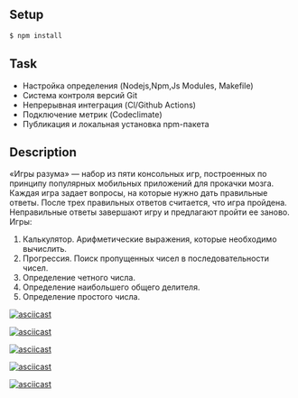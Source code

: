## Setup 

```sh
$ npm install 
```
##  Task
* Настройка определения (Nodejs,Npm,Js Modules, Makefile)
* Система контроля версий Git
* Непрерывная интеграция (Cl/Github Actions)
* Подключение метрик (Codeclimate)
* Публикация и локальная установка npm-пакета
## Description
«Игры разума» — набор из пяти консольных игр, построенных по принципу популярных мобильных приложений для прокачки мозга. Каждая игра задает вопросы, на которые нужно дать правильные ответы. После трех правильных ответов считается, что игра пройдена. Неправильные ответы завершают игру и предлагают пройти ее заново. Игры:

   1. Калькулятор. Арифметические выражения, которые необходимо вычислить.
   2. Прогрессия. Поиск пропущенных чисел в последовательности чисел.
   3. Определение четного числа.
   4. Определение наибольшего общего делителя.
   5. Определение простого числа.

   [![asciicast](https://asciinema.org/a/ZUyFJFBFtQAUMzHJfPfXDfG6n.svg)](https://asciinema.org/a/ZUyFJFBFtQAUMzHJfPfXDfG6n)

   [![asciicast](https://asciinema.org/a/TRyJ92L18WZ9XZRCtGpXFgN7K.svg)](https://asciinema.org/a/TRyJ92L18WZ9XZRCtGpXFgN7K)

   [![asciicast](https://asciinema.org/a/7eF4dERrjdbjbnOYqesD9JLiZ.svg)](https://asciinema.org/a/7eF4dERrjdbjbnOYqesD9JLiZ)

   [![asciicast](https://asciinema.org/a/83lPjH4ieuSu0JByDxFNOBIfG.svg)](https://asciinema.org/a/83lPjH4ieuSu0JByDxFNOBIfG)

   [![asciicast](https://asciinema.org/a/JWx1gpuKN7DyMgstdTQUGcA0d.svg)](https://asciinema.org/a/JWx1gpuKN7DyMgstdTQUGcA0d)
